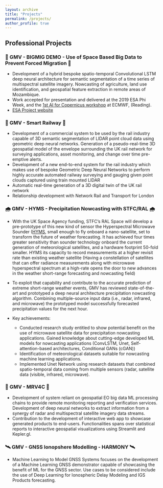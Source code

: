 ```yaml
---
layout: archive
title: "Projects"
permalink: /projects/
author_profile: true
---
```

## Professional Projects


### 🌾 GMV - BIGMIG DEMO - Use of Space Based Big Data to Prevent Forced Migration 🌾
  * Development of a hybrid bespoke spatio-temporal Convolutional LSTM deep neural architecture for semantic segmentation of a time series of multispectral satellite imagery. Nowcasting of agriculture, land use identification, and geospatial feature extraction in remote areas of Mozambique.
  * Work accepted for presentation and delivered at the 2019 ESA Phi Week, and the [1st AI for Copernicus workshop](https://climate.copernicus.eu/1st-artificial-intelligence-copernicus-workshop-presentations) at ECMWF, (Reading).
  * [ESA Project website](https://business.esa.int/projects/bigmig-demo)

### 🚂 GMV - Smart Railway 🚂
  * Development of a commercial system to be used by the rail industry capable of 3D semantic segmentation of LIDAR point cloud data using geometric deep neural networks. Generation of a pseudo-real-time 3D geospatial model of the envelope surrounding the UK rail network for surveying applications, asset monitoring, and change over time pre-emptive alerts.
  * Development of a new end-to-end system for the rail industry which makes use of bespoke Geometric Deep Neural Networks to perform highly accurate automated railway surveying and gauging given point clouds captured using train mounted LIDAR
  * Automatic real-time generation of a 3D digital twin of the UK rail network
  * Relationship development with Network Rail and Transport for London

### 🌧️ GMV - HYMS - Precipitation Nowcasting with STFC/RAL 🌧️
  * With the UK Space Agency funding, STFC’s RAL Space will develop a pre-prototype of this new kind of sensor the Hyperspectral Microwave Sounder ([HYMS](https://www.youtube.com/watch?v=IP7QMPeXLrM), small enough to fly onboard a nano-satellite, set to transform the future of weather forecasting. It has achieved four times greater sensitivity than sounder technology onboard the current generation of meteorological satellites, and a hardware footprint 50-fold smaller. HYMS its capacity to record measurements at a higher revisit rate than existing weather satellite (Having a constellation of satellites that can offer radiance measurements along with microwave hyperspectral spectrum at a high-rate opens the door to new advances in the weather short-range forecasting and nowcasting field)
  * To exploit that capability and contribute to the accurate prediction of extreme short-range weather events, GMV has reviewed state-of-the-art and prototyped a deep neural architecture precipitation nowcasting algorithm. Combining multiple-source input data (i.e., radar, infrared, and microwave) the prototyped model successfully forecasted precipitation values for the next hour.
    
  * Key achievements:
    * Conducted research study entitled to show potential benefit on the use of microwave satellite data for precipitation nowcasting applications. Gained knowledge about cutting-edge developed ML models for nowcasting applications (ConvLSTM, Unet, Self-attention-based architectures, Conditional GANs (cGAN))
    * Identification of meteorological datasets suitable for nowcasting machine learning applications.
    * Implemented Unet Network using research datasets that combined spatio-temporal data coming from multiple sensors (radar, satellite data (visible, infrared, microwave).

### 🍫 GMV - MRV4C 🍫 
  * Development of system reliant on geospatial EO big data ML processing chains to provide remote monitoring reporting and verification services. Development of deep neural networks to extract information from a synergy of radar and multispectral satellite imagery data streams.
  * Contribution to the development of interactive web app to showcase generated products to end-users. Functionalities spans over statistical reports to interactive geospatial visualizations using Streamlit and Kepler.gl.


### 🛰️ GMV - GNSS Ionopshere Modelling  - HARMONY 🛰️
  * Machine Learning to Model GNSS Systems focuses on the development of a Machine Learning GNSS demonstrator capable of showcasing the benefit of ML for the GNSS sector. Use cases to be considered include the use of Deep Learning for Ionospheric Delay Modeling and IGS Products forecasting.